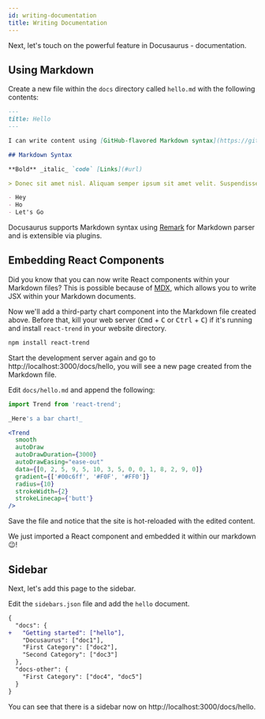 ```yaml
---
id: writing-documentation
title: Writing Documentation
---
```


Next, let's touch on the powerful feature in Docusaurus - documentation.

## Using Markdown

Create a new file within the `docs` directory called `hello.md` with the following contents:

```markdown
---
title: Hello
---

I can write content using [GitHub-flavored Markdown syntax](https://github.github.com/gfm/).

## Markdown Syntax

**Bold** _italic_ `code` [Links](#url)

> Donec sit amet nisl. Aliquam semper ipsum sit amet velit. Suspendisse id sem consectetuer libero luctus adipiscing.

- Hey
- Ho
- Let's Go
```

Docusaurus supports Markdown syntax using [Remark](https://github.com/remarkjs/remark) for Markdown parser and is extensible via plugins.

## Embedding React Components

Did you know that you can now write React components within your Markdown files? This is possible because of [MDX](https://mdxjs.com), which allows you to write JSX within your Markdown documents.

Now we'll add a third-party chart component into the Markdown file created above. Before that, kill your web server (<kbd>Cmd</kbd> + <kbd>C</kbd> or <kbd>Ctrl</kbd> + <kbd>C</kbd>) if it's running and install `react-trend` in your website directory.

```bash
npm install react-trend
```

Start the development server again and go to http://localhost:3000/docs/hello, you will see a new page created from the Markdown file.

Edit `docs/hello.md` and append the following:

```jsx
import Trend from 'react-trend';

_Here's a bar chart!_

<Trend
  smooth
  autoDraw
  autoDrawDuration={3000}
  autoDrawEasing="ease-out"
  data={[0, 2, 5, 9, 5, 10, 3, 5, 0, 0, 1, 8, 2, 9, 0]}
  gradient={['#00c6ff', '#F0F', '#FF0']}
  radius={10}
  strokeWidth={2}
  strokeLinecap={'butt'}
/>
```

Save the file and notice that the site is hot-reloaded with the edited content.

We just imported a React component and embedded it within our markdown 😉!

<!-- TODO: Briefly explain MDX more -->

## Sidebar

Next, let's add this page to the sidebar.

Edit the `sidebars.json` file and add the `hello` document.

```diff
{
  "docs": {
+   "Getting started": ["hello"],
    "Docusaurus": ["doc1"],
    "First Category": ["doc2"],
    "Second Category": ["doc3"]
  },
  "docs-other": {
    "First Category": ["doc4", "doc5"]
  }
}
```

You can see that there is a sidebar now on http://localhost:3000/docs/hello.

<!-- TODO: Briefly sidebar more -->

<!--
TODO: Talk more about using the official docs plugin and how to configure the sidebar. Mention about incorporating assets and a preview of the cool Markdown features available, but don't list all the Markdown features here.

References:
- https://docusaurus.io/docs/en/navigation
-->
